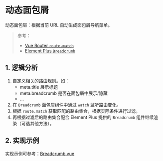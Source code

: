 # 动态面包屑

动态面包屑：根据当前 URL 自动生成面包屑导航菜单。

> 参考：
>
> - [Vue Router `route.match`](https://router.vuejs.org/zh/api/interfaces/RouteLocation.html#Properties-matched)
> - [Element Plus `Breadcrumb`](https://element-plus.org/zh-CN/component/breadcrumb.html)

## 1. 逻辑分析

1. 自定义相关的路由规则。如：
   - meta.title 展示标题
   - meta.breadcrumb 是否在面包屑中展示/隐藏
   - ...
2. 在 `Breadcrumb` 面包屑组件中通过 `watch` 监听路由变化。
3. 根据 `route.match` 获取匹配的路由集合，根据实际条件进行过滤。
4. 再根据过滤后的路由集合配合 Element Plus 提供的 `Breadcrumb` 组件继续渲染（可选其他方法）。

## 2. 实现示例

实现示例可参考：[Breadcrumb.vue](https://github.com/VfanLee/vue3-admin-template/blob/main/src/components/Breadcrumb.vue)
